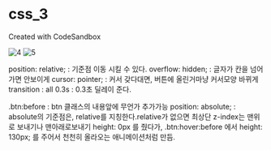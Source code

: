 # css_3
Created with CodeSandbox

![4](https://user-images.githubusercontent.com/37132897/157815186-ff962af2-1fc7-4c79-ba00-cdc425a9a0fe.JPG)
![5](https://user-images.githubusercontent.com/37132897/157815181-fa1b1e2c-fbe1-4b04-ba74-a33b968fddcc.JPG)


position: relative; : 기준점 이동 시킬 수 있다.
overflow: hidden; : 글자가 칸을 넘어가면 안보이게
cursor: pointer; : 커서 갖다대면, 버튼에 올린거마냥 커서모양 바뀌게
transition : all 0.3s : 0.3초 딜레이 준다.

.btn:before : btn 클래스의 내용앞에 무언가 추가가능
position: absolute; : absolute의 기준점은, relative를 지칭한다.relative가 없으면 최상단
z-index는 맨위로 보내기나 맨아래로보내기
height: 0px 를 줬다가, .btn:hover:before 에서 height: 130px; 를 주어서 천천히 올라오는 애니메이션처럼 만듬.
